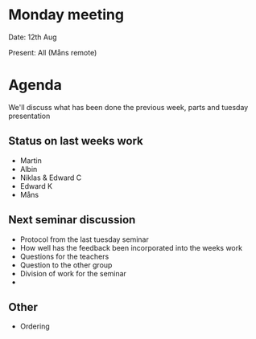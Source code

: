 # Monday meeting
Date: 12th Aug

Present: All (Måns remote)


# Agenda
We'll discuss what has been done the previous week, parts and tuesday presentation

## Status on last weeks work
  - Martin
  - Albin
  - Niklas & Edward C
  - Edward K
  - Måns
  
## Next seminar discussion
- Protocol from the last tuesday seminar
- How well has the feedback been incorporated into the weeks work
- Questions for the teachers
- Question to the other group
- Division of work for the seminar
- 
## Other 
- Ordering

